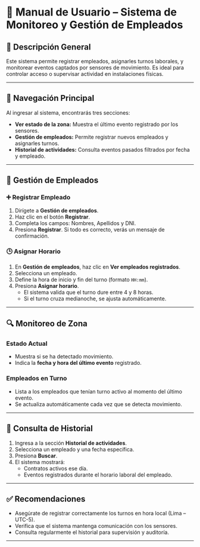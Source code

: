 # 📘 Manual de Usuario – Sistema de Monitoreo y Gestión de Empleados

## 📌 Descripción General

Este sistema permite registrar empleados, asignarles turnos laborales, y monitorear eventos captados por sensores de movimiento. Es ideal para controlar acceso o supervisar actividad en instalaciones físicas.

---

## 🧭 Navegación Principal

Al ingresar al sistema, encontrarás tres secciones:

- **Ver estado de la zona:** Muestra el último evento registrado por los sensores.
- **Gestión de empleados:** Permite registrar nuevos empleados y asignarles turnos.
- **Historial de actividades:** Consulta eventos pasados filtrados por fecha y empleado.

---

## 👤 Gestión de Empleados

### ➕ Registrar Empleado

1. Dirígete a **Gestión de empleados**.
2. Haz clic en el botón **Registrar**.
3. Completa los campos: Nombres, Apellidos y DNI.
4. Presiona **Registrar**. Si todo es correcto, verás un mensaje de confirmación.

### 🕒 Asignar Horario

1. En **Gestión de empleados**, haz clic en **Ver empleados registrados**.
2. Selecciona un empleado.
3. Define la hora de inicio y fin del turno (formato `HH:mm`).
4. Presiona **Asignar horario**.
   - El sistema valida que el turno dure entre 4 y 8 horas.
   - Si el turno cruza medianoche, se ajusta automáticamente.

---

## 🔍 Monitoreo de Zona

### Estado Actual

- Muestra si se ha detectado movimiento.
- Indica la **fecha y hora del último evento** registrado.

### Empleados en Turno

- Lista a los empleados que tenían turno activo al momento del último evento.
- Se actualiza automáticamente cada vez que se detecta movimiento.

---

## 📅 Consulta de Historial

1. Ingresa a la sección **Historial de actividades**.
2. Selecciona un empleado y una fecha específica.
3. Presiona **Buscar**.
4. El sistema mostrará:
   - Contratos activos ese día.
   - Eventos registrados durante el horario laboral del empleado.

---

## ✅ Recomendaciones

- Asegúrate de registrar correctamente los turnos en hora local (Lima – UTC-5).
- Verifica que el sistema mantenga comunicación con los sensores.
- Consulta regularmente el historial para supervisión y auditoría.

---